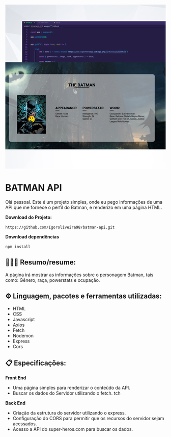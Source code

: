 ![API do Batman](https://github.com/Igoroliveira98/batman-api/blob/master/public/images/background2.png)

# BATMAN API 

Olá pessoal. Este é um projeto simples, onde eu pego informações de uma API que me fornece o perfil do Batman, e renderizo em uma página HTML.
 
**Download do Projeto:** 
```
https://github.com/Igoroliveira98/batman-api.git
```

**Download dependências**
```
npm install
```

## 🦹🏻‍♂️ Resumo/resume: 

A página irá mostrar as informações sobre o personagem Batman, tais como: Gênero, raça, powerstats e ocupação.

## ⚙️ Linguagem, pacotes e ferramentas utilizadas:

- HTML
- CSS
- Javascript
- Axios
- Fetch
- Nodemon
- Express
- Cors

## 📋 Especificações:

**Front End**

- Uma página simples para renderizar o conteúdo da API.
- Buscar os dados do Servidor utilizando o fetch.
tch

**Back End**

- Criação da estrutura do servidor utilizando o express.
- Configuração do CORS para permitir que os recursos do servidor sejam acessados.
- Acesso a API do super-heros.com para buscar os dados.
